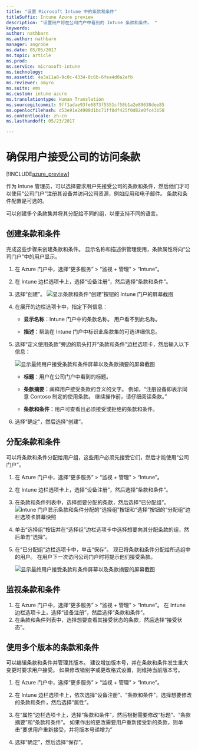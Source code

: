 ```yaml
---
title: "设置 Microsoft Intune 中的条款和条件"
titleSuffix: Intune Azure preview
description: "设置用户将在公司门户中看到的 Intune 条款和条件。 "
keywords: 
author: nathbarn
ms.author: nathbarn
manager: angrobe
ms.date: 05/05/2017
ms.topic: article
ms.prod: 
ms.service: microsoft-intune
ms.technology: 
ms.assetid: 4a3a11a8-9c0c-4334-8c6b-6fea4d0a2efb
ms.reviewer: amyro
ms.suite: ems
ms.custom: intune-azure
ms.translationtype: Human Translation
ms.sourcegitcommit: 9ff1adae93fe6873f5551cf58b1a2e89638dee85
ms.openlocfilehash: d53e91e24988d1bc71ff8df425f0d82e0fc43b58
ms.contentlocale: zh-cn
ms.lasthandoff: 05/23/2017

---
```


# <a name="ensure-users-accept-company-terms-for-access"></a>确保用户接受公司的访问条款

[!INCLUDE[azure_preview](./includes/azure_preview.md)]

作为 Intune 管理员，可以选择要求用户先接受公司的条款和条件，然后他们才可以使用“公司门户”注册其设备并访问公司资源，例如应用和电子邮件。 条款和条件配置是可选的。

可以创建多个条款集并将其分配给不同的组，以便支持不同的语言。

## <a name="create-terms-and-conditions"></a>创建条款和条件
完成这些步骤来创建条款和条件。 显示名称和描述供管理使用，条款属性将向“公司门户”中的用户显示。

1. 在 Azure 门户中，选择“更多服务” > “监视 + 管理” > “Intune”。

2. 在 Intune 边栏选项卡上，选择“设备注册”，然后选择“条款和条件”。

3. 选择“创建”。
![显示条款和条件“创建”按钮的 Intune 门户的屏幕截图](media/terms-create-terms.png)

4. 在展开的边栏选项卡中，指定下列信息：

   - **显示名称**：Intune 门户中的条款名称。 用户看不到此名称。

   - **描述**：帮助在 Intune 门户中标识此条款集的可选详细信息。

5. 选择“定义使用条款”旁边的箭头打开“条款和条件”边栏选项卡，然后输入以下信息：

   ![显示最终用户接受条款和条件屏幕以及条款摘要的屏幕截图](./media/terms-summary-create.png)

   - **标题**：用户在公司门户中看到的标题。

   - **条款摘要**：阐释用户接受条款的含义的文字。 例如，“注册设备即表示同意 Contoso 制定的使用条款。 继续操作前，请仔细阅读条款。”

   - **条款和条件**：用户可查看且必须接受或拒绝的条款和条件。

6. 选择“确定”，然后选择“创建”。

## <a name="assign-terms-and-conditions"></a>分配条款和条件

可以将条款和条件分配给用户组，这些用户必须先接受它们，然后才能使用“公司门户”。

1. 在 Azure 门户中，选择“更多服务” > “监视 + 管理” > “Intune”。

2. 在 Intune 边栏选项卡上，选择“设备注册”，然后选择“条款和条件”。

3. 在条款和条件列表中，选择想要分配的条款，然后选择“已分配组”。
![Intune 门户显示条款和条件分配的“选择组”按钮和“选择”按钮的“分配组”边栏选项卡屏幕快照](media/terms-assign-groups.png)

4. 单击“选择组”按钮并在“选择组”边栏选项卡中选择想要向其分配条款的组，然后单击“选择”。

5. 在“已分配组”边栏选项卡中，单击“保存”。  现已将条款和条件分配给所选组中的用户。 在用户下一次访问公司门户时将提示他们接受条款。

   ![显示最终用户接受条款和条件屏幕以及条款摘要的屏幕截图](./media/terms-summary-accept.png)

## <a name="monitor-a-terms-and-conditions"></a>监视条款和条件

1. 在 Azure 门户中，选择“更多服务” > “监视 + 管理” > “Intune”。 在 Intune 边栏选项卡上，选择“设备注册”，然后选择“条款和条件”。
2. 在条款和条件列表中，选择想要查看其接受状态的条款，然后选择“接受状态”。

## <a name="work-with-multiple-versions-of-terms-and-conditions"></a>使用多个版本的条款和条件
可以编辑条款和条件并管理其版本。 建议增加版本号，并在条款和条件发生重大变更时要求用户接受。 如果修改错别字或更改格式设置，则维持当前版本号。

1. 在 Azure 门户中，选择“更多服务” > “监视 + 管理” > “Intune”。

2. 在 Intune 边栏选项卡上，依次选择“设备注册”、“条款和条件”，选择想要修改的条款和条件，然后选择“属性”。

4. 在“属性”边栏选项卡上，选择“条款和条件”，然后根据需要修改“标题”、“条款摘要”和“条款和条件”。 如果作出的更改需要用户重新接受新的条款，则单击“要求用户重新接受，并将版本号递增为”

4.  选择“确定”，然后选择“保存”。

